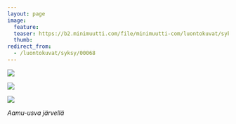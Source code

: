 ```yaml
---
layout: page
image:
  feature:
  teaser: https://b2.minimuutti.com/file/minimuutti-com/luontokuvat/syksy/DSC52171-245px.jpg
  thumb:
redirect_from:
  - /luontokuvat/syksy/00068
---
```


![](https://b2.minimuutti.com/file/minimuutti-com/luontokuvat/syksy/DSC52164-800px.jpg)

![](https://b2.minimuutti.com/file/minimuutti-com/luontokuvat/syksy/DSC52171-800px.jpg)

![](https://b2.minimuutti.com/file/minimuutti-com/luontokuvat/syksy/DSC52174-800px.jpg)

*Aamu-usva järvellä*
